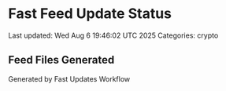 # Fast Feed Update Status
Last updated: Wed Aug  6 19:46:02 UTC 2025
Categories: crypto

## Feed Files Generated

Generated by Fast Updates Workflow
